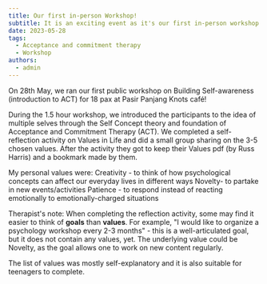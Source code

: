 ```yaml
---
title: Our first in-person Workshop! 
subtitle: It is an exciting event as it's our first in-person workshop. I decided to invite some of my therapy clients and my  education ex-colleagues who are interested in Psychology for a get-together. 
date: 2023-05-28
tags:
  - Acceptance and commitment therapy
  - Workshop
authors:
  - admin
---
```



On 28th May, we ran our first public workshop on Building Self-awareness (introduction to ACT) for 18 pax at Pasir Panjang Knots café! 

During the 1.5 hour workshop, we introduced the participants to the idea of multiple selves through the Self Concept theory and foundation of Acceptance and Commitment Therapy (ACT). We completed a self-reflection activity on Values in Life and did a small group sharing on the 3-5 chosen values. After the activity they got to keep their Values pdf (by Russ Harris) and a bookmark made by them.

My personal values were: 
Creativity - to think of how psychological concepts can affect our everyday lives in different ways 
Novelty- to partake in new events/activities 
Patience - to respond instead of reacting emotionally to emotionally-charged situations 

Therapist's note: 
When completing the reflection activity, some may find it easier to think of **goals** than **values**. For example, "I would like to organize a psychology workshop every 2-3 months" - this is a well-articulated goal, but it does not contain any values, yet. The underlying value could be Novelty, as the goal allows one to work on new content regularly. 

The list of values was mostly self-explanatory and it is also suitable for teenagers to complete. 



